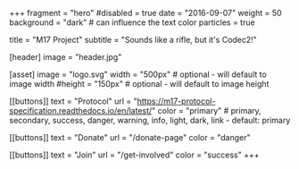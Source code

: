 +++
fragment = "hero"
#disabled = true
date = "2016-09-07"
weight = 50
background = "dark" # can influence the text color
particles = true

title = "M17 Project"
subtitle = "Sounds like a rifle, but it's Codec2!"

[header]
  image = "header.jpg"

[asset]
  image = "logo.svg"
  width = "500px" # optional - will default to image width
  #height = "150px" # optional - will default to image height

[[buttons]]
  text = "Protocol"
  url = "https://m17-protocol-specification.readthedocs.io/en/latest/"
  color = "primary" # primary, secondary, success, danger, warning, info, light, dark, link - default: primary

[[buttons]]
  text = "Donate"
  url = "/donate-page"
  color = "danger"

[[buttons]]
  text = "Join"
  url = "/get-involved"
  color = "success"
+++
